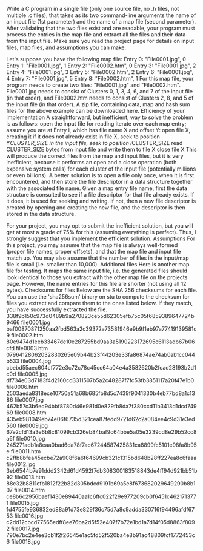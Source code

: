 Write a C program in a single file (only one source file, no .h files, not multiple .c files), that takes as its two command-line arguments the name of an input file (1st parameter) and the name of a map file (second parameter). After validating that the two files exist and are readable, your program must process the entries in the map file and extract all the files and their data from the input file. Make sure you read the project page for details on input files, map files, and assumptions you can make.

Let's suppose you have the following map file:
Entry 0: "File0001.jpg", 0
Entry 1: "File0001.jpg", 1
Entry 2: "File0002.htm", 0
Entry 3: "File0001.jpg", 2
Entry 4: "File0001.jpg", 3
Entry 5: "File0002.htm", 2
Entry 6: "File0001.jpg", 4
Entry 7: "File0001.jpg", 5
Entry 8: "File0002.htm", 1
For this map file, your program needs to create two files: "File0001.jpg" and "File0002.htm". File0001.jpg needs to consist of Clusters 0, 1, 3, 4, 6, and 7 of the input file (in that order), and File0002.htm needs to consist of Clusters 2, 8, and 5 of the input file (in that order). A zip file, containing data, map and hash sum files for the above example can be downloaded here.
Efficiency of your implementation
A straightforward, but inefficient, way to solve the problem is as follows:
open the input file for reading
iterate over each map entry; assume you are at Entry i, which has file name X and offset Y:
open file X, creating it if it does not already exist
in file X, seek to position Y*CLUSTER_SIZE
in the input file, seek to position i*CLUSTER_SIZE
read CLUSTER_SIZE bytes from input file and write them to file X
close file X
This will produce the correct files from the map and input files, but it is very inefficient, because it performs an open and a close operation (both expensive system calls) for each cluster of the input file (potentially millions or even billions). A better solution is to open a file only once, when it is first encountered, and then store the file descriptor in a data structure together with the associated file name. Given a map entry file name, first the data structure is consulted to see if a file descriptor for that file already exists. If it does, it is used for seeking and writing. If not, then a new file descriptor is created by opening and creating the new file, and the descriptor is then stored in the data structure.

For your project, you may opt to submit the inefficient solution, but you will get at most a grade of 75% for this (assuming everything is perfect). Thus, I strongly suggest that you implement the efficient solution.
Assumptions
For this project, you may assume that the map file is always well-formed (proper file names, proper offsets), and that the map file and input file match up. You may also assume that the number of files in the input/map file is small (i.e. smaller than 10,000).
Additional files
Here is another map file for testing. It maps the same input file, i.e. the generated files should look identical to those you extract with the other map file on the projects page. However, the name entries for this file are shorter (not using all 12 bytes).
Checksums for files
Below are the SHA 256 checksums for each file. You can use the 'sha256sum' binary on stu to compute the checksum for files you extract and compare them to the ones listed below. If they match, you have successfully extracted the file.
338f9b150c973d0489b9a270823ce55d62305efb75c05f6859389647724b9466  file0001.jpg
baf00870871250aa2fbd563a2c39372a73581946e9b9f1eb97a77419139581c9  file0002.htm
80e9474d1eeb33467de10e287255bd9aa3a5190223172695c6113adb67b06cfd  file0003.htm
07964128062032830265e09b44b23f44203e33fa86874ae74ab0ab1cc044b533  file0004.jpg
cbebd55aec604cf772e3c72c78c45cc64a04e4a3582620b2fcad28193b2d1c0d  file0005.jpg
df734e03d7183f4d2160cd3311507b5a2c48287f7fc53fb3851117a20f47e1b0  file0006.htm
2503aeda8318ece10750a51a68b685fb8d5c7439f9041330b4eb77bd8a1c1386  file0007.jpg
462b57c3b6ed94bbf8780d46e981d0e829fb8da7f380ccd11b3413d1dcd74969  file0008.htm
435eb981049eb74e06f6735d321cea87fedd9721d62c2a084ee4c9d31e3ed560  file0009.jpg
67e2cfd13a3e6b8c81099cb326eb84baf9c64bbe5a05e3239cd8e29b52cc8a6f  file0010.jpg
245271adb1a8eaa0bad6da78f7ac67244587425831ca8899fc5101e98fa8b95e  file0011.htm
c2ffb8bfea45ecbe72a908f6a6f64699cb321c1315bd648b28ff227ea8c6faaa  file0012.jpg
3eb6544b7e91ddd2342d61d4592f7db308300183518843de4ff94d921bb51b92  file0013.htm
88c32b8811cfb1812f22b82d305bdcd9191b69a5e8f673682029649290b8b107  file0014.htm
ce8b6c2956baef1430e89440aa1c6ffc022f29e977209cb0f6451c4621713771  file0015.jpg
1d4755fe936832ed88a91d73e829f36c75d7a8c9adda330716f94496afdf6753  file0016.jpg
c2dd12cbcd77565edff8ee76ba2d5f52e407f7b72e1bd1a7d14f05d8863f8092  file0017.jpg
790e7bc2e4ee3cb1f2f26545e1ac5fd52f520ba4e8b91ac48809fcf1772453c6  file0018.jpg
